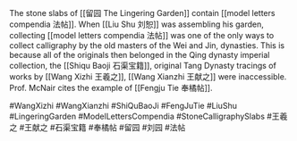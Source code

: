 The stone slabs of [[留园 The Lingering Garden]] contain [[model letters compendia 法帖]]. When [[Liu Shu 刘恕]] was assembling his garden, collecting [[model letters compendia 法帖]] was one of the only ways to collect calligraphy by the old masters of the Wei and Jin, dynasties. This is because all of the originals then belonged in the Qing dynasty imperial collection, the [[Shiqu Baoji 石渠宝籍]], original Tang Dynasty tracings of works by [[Wang Xizhi 王羲之]], [[Wang Xianzhi 王献之]] were inaccessible. Prof. McNair cites the example of [[Fengju Tie 奉橘帖]].

#WangXizhi #WangXianzhi #ShiQuBaoJi #FengJuTie #LiuShu #LingeringGarden #ModelLettersCompendia #StoneCalligraphySlabs #王羲之 #王献之 #石渠宝籍 #奉橘帖 #留园 #刘园 #法帖 